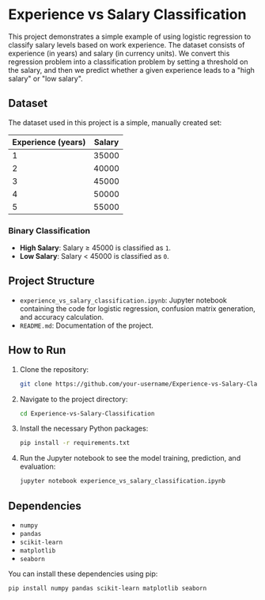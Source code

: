 # Experience vs Salary Classification

This project demonstrates a simple example of using logistic regression to classify salary levels based on work experience. The dataset consists of experience (in years) and salary (in currency units). We convert this regression problem into a classification problem by setting a threshold on the salary, and then we predict whether a given experience leads to a "high salary" or "low salary".

## Dataset

The dataset used in this project is a simple, manually created set:

| Experience (years) | Salary |
|--------------------|--------|
| 1                  | 35000  |
| 2                  | 40000  |
| 3                  | 45000  |
| 4                  | 50000  |
| 5                  | 55000  |

### Binary Classification

- **High Salary**: Salary ≥ 45000 is classified as `1`.
- **Low Salary**: Salary < 45000 is classified as `0`.

## Project Structure

- `experience_vs_salary_classification.ipynb`: Jupyter notebook containing the code for logistic regression, confusion matrix generation, and accuracy calculation.
- `README.md`: Documentation of the project.

## How to Run

1. Clone the repository:
    ```bash
    git clone https://github.com/your-username/Experience-vs-Salary-Classification.git
    ```
2. Navigate to the project directory:
    ```bash
    cd Experience-vs-Salary-Classification
    ```
3. Install the necessary Python packages:
    ```bash
    pip install -r requirements.txt
    ```
4. Run the Jupyter notebook to see the model training, prediction, and evaluation:
    ```bash
    jupyter notebook experience_vs_salary_classification.ipynb
    ```

## Dependencies

- `numpy`
- `pandas`
- `scikit-learn`
- `matplotlib`
- `seaborn`

You can install these dependencies using pip:
```bash
pip install numpy pandas scikit-learn matplotlib seaborn
